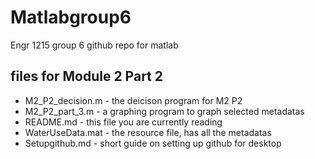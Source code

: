 # Matlabgroup6

Engr 1215 group 6 github repo for matlab

## files for Module 2 Part 2
- M2_P2_decision.m - the deicison program for M2 P2
- M2_P2_part_3.m - a graphing program to graph selected metadatas
- README.md - this file you are currently reading
- WaterUseData.mat - the resource file, has all the metadatas
- Setupgithub.md - short guide on setting up github for desktop
